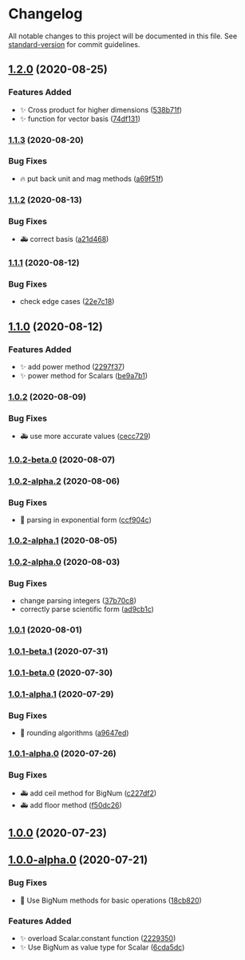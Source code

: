 # Changelog

All notable changes to this project will be documented in this file. See [standard-version](https://github.com/conventional-changelog/standard-version) for commit guidelines.

## [1.2.0](https://github.com/terrible-coder/multivariate_calculus/compare/v1.1.3...v1.2.0) (2020-08-25)


### Features Added

* :sparkles: Cross product for higher dimensions ([538b71f](https://github.com/terrible-coder/multivariate_calculus/commit/538b71f44987ac8f8f756d3001201653c94ce694))
* :sparkles: function for vector basis ([74df131](https://github.com/terrible-coder/multivariate_calculus/commit/74df131cbb15e915ea070c22de736b30af2434e8))

### [1.1.3](https://github.com/terrible-coder/multivariate_calculus/compare/v1.1.2...v1.1.3) (2020-08-20)


### Bug Fixes

* :fire: put back unit and mag methods ([a69f51f](https://github.com/terrible-coder/multivariate_calculus/commit/a69f51f7bef1919342b15e761ed959d96460e2d9))

### [1.1.2](https://github.com/terrible-coder/multivariate_calculus/compare/v1.1.1...v1.1.2) (2020-08-13)


### Bug Fixes

* :ambulance: correct basis ([a21d468](https://github.com/terrible-coder/multivariate_calculus/commit/a21d46802e86cb40ac6774f3fa495cb8f3e02c81))

### [1.1.1](https://github.com/terrible-coder/multivariate_calculus/compare/v1.1.0...v1.1.1) (2020-08-12)


### Bug Fixes

* check edge cases ([22e7c18](https://github.com/terrible-coder/multivariate_calculus/commit/22e7c18dcf0ced83cc4c650021fa8051b5f9e1e4))

## [1.1.0](https://github.com/terrible-coder/multivariate_calculus/compare/v1.0.2...v1.1.0) (2020-08-12)


### Features Added

* :sparkles: add power method ([2297f37](https://github.com/terrible-coder/multivariate_calculus/commit/2297f37e9aa18a1c76774f791830c433783942e7))
* :sparkles: power method for Scalars ([be9a7b1](https://github.com/terrible-coder/multivariate_calculus/commit/be9a7b135c842f9d4e19bcbf93bf22a6ba972492))

### [1.0.2](https://github.com/terrible-coder/multivariate_calculus/compare/v1.0.2-beta.0...v1.0.2) (2020-08-09)


### Bug Fixes

* :ambulance: use more accurate values ([cecc729](https://github.com/terrible-coder/multivariate_calculus/commit/cecc729f3d505be6e41cb79b084f82f8b6c5f23c))

### [1.0.2-beta.0](https://github.com/terrible-coder/multivariate_calculus/compare/v1.0.2-alpha.2...v1.0.2-beta.0) (2020-08-07)

### [1.0.2-alpha.2](https://github.com/terrible-coder/multivariate_calculus/compare/v1.0.2-alpha.1...v1.0.2-alpha.2) (2020-08-06)


### Bug Fixes

* :bug: parsing in exponential form ([ccf904c](https://github.com/terrible-coder/multivariate_calculus/commit/ccf904cdac06910c82d6c2137fa3d7b62739046d))

### [1.0.2-alpha.1](https://github.com/terrible-coder/multivariate_calculus/compare/v1.0.2-alpha.0...v1.0.2-alpha.1) (2020-08-05)

### [1.0.2-alpha.0](https://github.com/terrible-coder/multivariate_calculus/compare/v1.0.1...v1.0.2-alpha.0) (2020-08-03)


### Bug Fixes

* change parsing integers ([37b70c8](https://github.com/terrible-coder/multivariate_calculus/commit/37b70c898247c3b73fce0b0b6092d4c68db06af7))
* correctly parse scientific form ([ad9cb1c](https://github.com/terrible-coder/multivariate_calculus/commit/ad9cb1c85cd84d27cb97d2eb6ff30310d5bc3b9e))

### [1.0.1](https://github.com/terrible-coder/multivariate_calculus/compare/v1.0.1-beta.1...v1.0.1) (2020-08-01)

### [1.0.1-beta.1](https://github.com/terrible-coder/multivariate_calculus/compare/v1.0.1-beta.0...v1.0.1-beta.1) (2020-07-31)

### [1.0.1-beta.0](https://github.com/terrible-coder/multivariate_calculus/compare/v1.0.1-alpha.1...v1.0.1-beta.0) (2020-07-30)

### [1.0.1-alpha.1](https://github.com/terrible-coder/multivariate_calculus/compare/v1.0.1-alpha.0...v1.0.1-alpha.1) (2020-07-29)


### Bug Fixes

* :bug: rounding algorithms ([a9647ed](https://github.com/terrible-coder/multivariate_calculus/commit/a9647edc4d6805113c91cf6d7c0e1e6888f0b22a))

### [1.0.1-alpha.0](https://github.com/terrible-coder/multivariate_calculus/compare/v1.0.0...v1.0.1-alpha.0) (2020-07-26)


### Bug Fixes

* :ambulance: add ceil method for BigNum ([c227df2](https://github.com/terrible-coder/multivariate_calculus/commit/c227df26d2df1e93ca266209f6dd1d983a7d878a))
* :ambulance: add floor method ([f50dc26](https://github.com/terrible-coder/multivariate_calculus/commit/f50dc26d1809c0a08e34199922bbe99c85cea030))

## [1.0.0](https://github.com/terrible-coder/multivariate_calculus/compare/v1.0.0-alpha.0...v1.0.0) (2020-07-23)

## [1.0.0-alpha.0](https://github.com/terrible-coder/multivariate_calculus/compare/v0.3.11...v1.0.0-alpha.0) (2020-07-21)


### Bug Fixes

* :construction: Use BigNum methods for basic operations ([18cb820](https://github.com/terrible-coder/multivariate_calculus/commit/18cb82036381e3ef02df08caf4f2370d887ed591))


### Features Added

* :sparkles: overload Scalar.constant function ([2229350](https://github.com/terrible-coder/multivariate_calculus/commit/2229350c1f7f6be90a0064e62afc344d5bb3e9ed))
* :sparkles: Use BigNum as value type for Scalar ([6cda5dc](https://github.com/terrible-coder/multivariate_calculus/commit/6cda5dcc86d4bef59db72167a748d626ea328a08))
